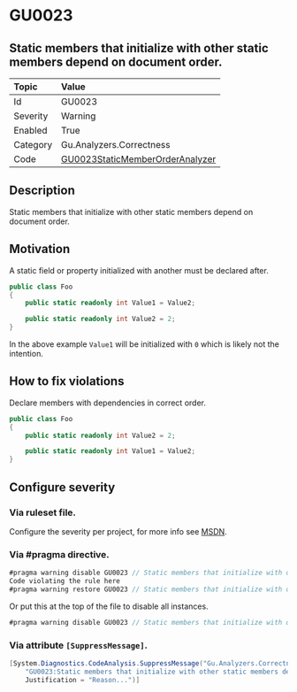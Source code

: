 # GU0023
## Static members that initialize with other static members depend on document order.

| Topic    | Value
| :--      | :--
| Id       | GU0023
| Severity | Warning
| Enabled  | True
| Category | Gu.Analyzers.Correctness
| Code     | [GU0023StaticMemberOrderAnalyzer]([GU0023StaticMemberOrderAnalyzer](https://github.com/DotNetAnalyzers/Gu.Analyzers/blob/master/Gu.Analyzers/GU0023StaticMemberOrderAnalyzer.cs))
## Description

Static members that initialize with other static members depend on document order.

## Motivation

A static field or property initialized with another must be declared after.

```cs
public class Foo
{
    public static readonly int Value1 = Value2;

    public static readonly int Value2 = 2;
}
```

In the above example `Value1` will be initialized with `0` which is likely not the intention.

## How to fix violations

Declare members with dependencies in correct order.

```cs
public class Foo
{
    public static readonly int Value2 = 2;

    public static readonly int Value1 = Value2;
}
```

<!-- start generated config severity -->
## Configure severity

### Via ruleset file.

Configure the severity per project, for more info see [MSDN](https://msdn.microsoft.com/en-us/library/dd264949.aspx).

### Via #pragma directive.
```C#
#pragma warning disable GU0023 // Static members that initialize with other static members depend on document order.
Code violating the rule here
#pragma warning restore GU0023 // Static members that initialize with other static members depend on document order.
```

Or put this at the top of the file to disable all instances.
```C#
#pragma warning disable GU0023 // Static members that initialize with other static members depend on document order.
```

### Via attribute `[SuppressMessage]`.

```C#
[System.Diagnostics.CodeAnalysis.SuppressMessage("Gu.Analyzers.Correctness", 
    "GU0023:Static members that initialize with other static members depend on document order.", 
    Justification = "Reason...")]
```
<!-- end generated config severity -->